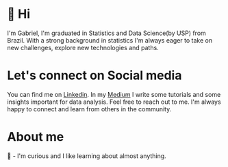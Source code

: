 
# 👋 Hi 

I'm Gabriel, I'm graduated in Statistics and Data Science(by USP) from Brazil.
With a strong background in statistics I'm always eager to take on new challenges, explore new technologies and paths.

# Let's connect on Social media
You can find me on [Linkedin](https://www.linkedin.com/in/gabrielbbueno/). In my [Medium](https://medium.com/@gabrielbbr) I write some tutorials and some insights important for data analysis. Feel free to reach out to me. I'm always happy to connect and learn from others in the community.

# About me
🧐 - I'm curious and I like learning about almost anything.
